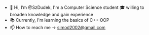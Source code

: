 - 👋 Hi, I’m @SzDudek, I'm a Computer Science student 🎓 willing to broaden knowledge and gain experience 
- 📚 Currently, I'm learning the basics of C++ OOP
- 📫 How to reach me -> simod2002@gmail.com

